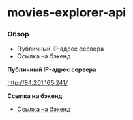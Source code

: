 # movies-explorer-api

### Обзор
* Публичный IP-адрес сервера
* Ссылка на бэкенд

**Публичный IP-адрес сервера**

http://84.201.165.241/

**Ссылка на бэкенд**

* [Ссылка на бэкенд](http://api.ailushka.diploma.nomoredomains.club/)
